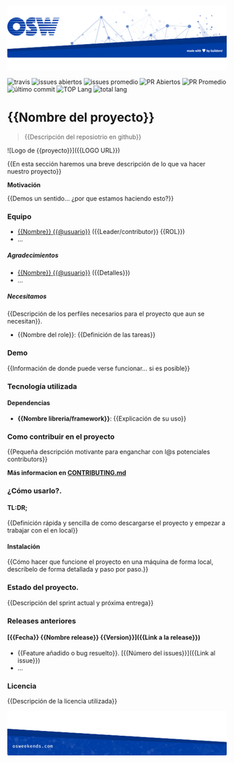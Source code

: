 ![header](../img/OSW-project-GitHub-template-header.jpg)




![travis](https://img.shields.io/travis/{{USER}}/{{REPO}}.svg)
![issues abiertos](https://img.shields.io/github/issues/{{USER}}/{{REPO}}.svg)
![issues promedio](https://img.shields.io/issuestats/i/github/{{USER}}/{{REPO}}.svg)
![PR Abiertos](https://img.shields.io/github/issues-pr/{{USER}}/{{REPO}}.svg)
![PR Promedio](https://img.shields.io/issuestats/p/github/{{USER}}/{{REPO}}.svg)
![último commit](https://img.shields.io/github/last-commit/{{USER}}/{{REPO}}/{{RAMA}}.svg)
![TOP Lang](https://img.shields.io/github/languages/top/{{USER}}/{{REPO}}.svg)
![total lang](https://img.shields.io/github/languages/count/{{USER}}/{{REPO}}.svg)

# {{Nombre del proyecto}}

> {{Descripción del reposiotrio en github}}

![Logo de {{proyecto}}]({{LOGO URL}})

{{En esta sección haremos una breve descripción de lo que va hacer nuestro proyecto}}

**Motivación**

{{Demos un sentido... ¿por que estamos haciendo esto?}}

### Equipo

 - [{{Nombre}} {{@usuario}}](ghitub.com/integrante1) ({{Leader/contributor}} {{ROL}})
 - ...


##### Agradecimientos

 - [{{Nombre}} {{@usuario}}](ghitub.com/integrante1) ({{Detalles}})
 - ...

##### Necesitamos

{{Descripción de los perfiles necesarios para el proyecto que aun se necesitan}}.

 - {{Nombre del role}}: {{Definición de las tareas}}

### Demo

{{Información de donde puede verse funcionar... si es posible}}

### Tecnología utilizada

#### Dependencias
- **{{Nombre libreria/framework}}**: {{Explicación de su uso}}

### Como contribuir en el proyecto
{{Pequeña descripción motivante para enganchar con l@s potenciales contributors}}

**Más informacion en [CONTRIBUTING.md](CONTRIBUTING.md)**

### ¿Cómo usarlo?.

#### TL:DR;

{{Definición rápida y sencilla de como descargarse el proyecto y empezar a trabajar con el en local}}

#### Instalación

{{Cómo hacer que funcione el proyecto en una máquina de forma local, descríbelo de forma detallada y paso por paso.}}


### Estado del proyecto.

{{Descripción del sprint actual y próxima entrega}}


### Releases anteriores

#### [{{Fecha}} {{Nombre release}} {{Version}}]({{Link a la release}})
- {{Feature añadido o bug resuelto}}. [{{Número del issues}}]({{Link al issue}})
- ...

### Licencia

{{Descripción de la licencia utilizada}}




![footer](../img/OSW-project-GitHub-template-footer.jpg)
